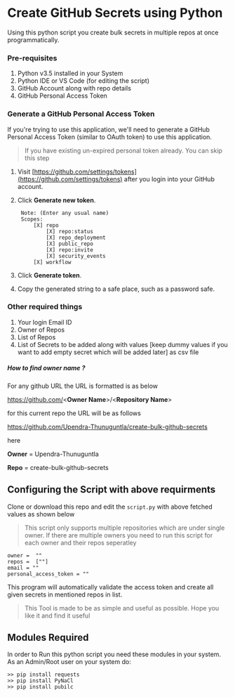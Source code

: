 # Create GitHub Secrets using Python

Using this python script you create bulk secrets in multiple repos at once programmatically.

### Pre-requisites
1. Python v3.5 installed in your System
2. Python IDE or VS Code (for editing the script)
3. GitHub Account along with repo details
4. GitHub Personal Access Token

### Generate a GitHub Personal Access Token 

If you're trying to use this application, we'll need to generate a GitHub Personal Access Token (similar to OAuth token) to use this application.

> If you have existing un-expired personal token already. You can skip this step 

1. Visit [https://github.com/settings/tokens](https://github.com/settings/tokens) after you login into your GitHub account.

2. Click **Generate new token**.

        Note: (Enter any usual name)
        Scopes:
            [X] repo
                [X] repo:status
                [X] repo_deployment
                [X] public_repo
                [X] repo:invite
                [X] security_events
            [X] workflow

3. Click **Generate token**.

4. Copy the generated string to a safe place, such as a password safe. 

### Other required things
1. Your login Email ID
2. Owner of Repos
3. List of Repos
4. List of Secrets to be added along with values [keep dummy values if you want to add empty secret which will be added later] as csv file

##### How to find owner name ?

For any github URL the URL is formatted is as below

https://github.com/<**Owner Name**>/<**Repository Name**>

for this current repo the URL will be as follows

https://github.com/Upendra-Thunuguntla/create-bulk-github-secrets

here 

**Owner** = Upendra-Thunuguntla

**Repo** = create-bulk-github-secrets

## Configuring the Script with above requirments

Clone or download this repo and edit the ```script.py``` with above fetched values as shown below

> This script only supports multiple repositories which are under single owner. If there are multiple owners you need to run this script for each owner and their repos seperatley  

    owner =  ""
    repos =  [""]
    email = ""
    personal_access_token = ""
    
This program will automatically validate the access token and create all given secrets in mentioned repos in list.




> This Tool is made to be as simple and useful as possible. Hope you like it and find it useful


##  Modules Required
In order to Run this python script you need these modules in your system.
As an Admin/Root user on your system do:

    >> pip install requests
    >> pip install PyNaCl
    >> pip install pubilc